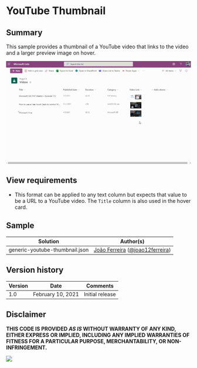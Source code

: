 # YouTube Thumbnail

## Summary
This sample provides a thumbnail of a YouTube video that links to the video and a larger preview image on hover.

![screenshot of the sample](./assets/screenshot.gif)

## View requirements
- This format can be applied to any text column but expects that value to be a URL to a YouTube video. The `Title` column is also used in the hover card.


## Sample

Solution|Author(s)
--------|---------
generic-youtube-thumbnail.json | [João Ferreira](https://github.com/joaoferreira) ([@joao12ferreira](https://twitter.com/Joao12Ferreira))

## Version history

Version|Date|Comments
-------|----|--------
1.0|February 10, 2021|Initial release


## Disclaimer
**THIS CODE IS PROVIDED *AS IS* WITHOUT WARRANTY OF ANY KIND, EITHER EXPRESS OR IMPLIED, INCLUDING ANY IMPLIED WARRANTIES OF FITNESS FOR A PARTICULAR PURPOSE, MERCHANTABILITY, OR NON-INFRINGEMENT.**


<img src="https://pnptelemetry.azurewebsites.net/list-formatting/column-samples/generic-youtube-thumbnail" />
